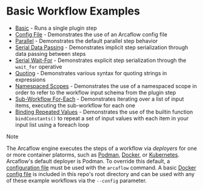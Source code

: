 # Basic Workflow Examples
- [Basic](basic) - Runs a single plugin step
- [Config File](config-file) - Demonstrates the use of an Arcaflow config file
- [Parallel](parallel) - Demonstrates the default parallel step behavior
- [Serial Data Passing](serial-data_passing) - Demonstrates implicit step serialization
through data passing between steps
- [Serial Wait-For](serial-wait_for) - Demonstrates explicit step serialization through
the `wait_for` operative
- [Quoting](quoting) - Demonstrates various syntax for quoting strings in expressions
- [Namespaced Scopes](namespaced-scopes) - Demonstrates the use of a namespaced scope in
order to refer to the workflow input schema from the plugin step
- [Sub-Workflow For-Each](sub-workflow-foreach) - Demonstrates iterating over a list of
input items, executing the sub-workflow for each one
- [Binding Repeated Values](bind-constants) - Demonstrates the use of the builtin
function `bindConstants()` to repeat a set of input values with each item in your input
list using a foreach loop

> [!NOTE]
> The Arcaflow engine executes the steps of a workflow via *deployers* for one or more
> container platorms, such as
> [Podman](https://github.com/arcalot/arcaflow-engine-deployer-podman),
> [Docker](https://github.com/arcalot/arcaflow-engine-deployer-docker),
> or [Kubernetes](https://github.com/arcalot/arcaflow-engine-deployer-kubernetes).
> Arcaflow's default deployer is Podman. To override this default, a
> [configuration file](https://arcalot.io/arcaflow/running/setup/#configuration) must be
> used with the `arcaflow` command. A basic [Docker config file](/docker-config.yaml) is
> included in this repo's root directory and can be used with any of these example
> workflows via the `--config` parameter.
